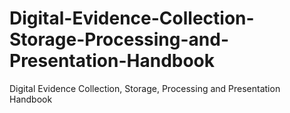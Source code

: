 # Digital-Evidence-Collection-Storage-Processing-and-Presentation-Handbook
Digital Evidence Collection, Storage, Processing and Presentation Handbook
